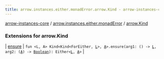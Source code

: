 ```yaml
---
title: arrow.instances.either.monadError.arrow.Kind - arrow-instances-core
---
```


[arrow-instances-core](../../index.html) / [arrow.instances.either.monadError](../index.html) / [arrow.Kind](./index.html)

### Extensions for arrow.Kind

| [ensure](ensure.html) | `fun <L, A> Kind<Kind<ForEither, `[`L`](ensure.html#L)`>, `[`A`](ensure.html#A)`>.ensure(arg1: () -> `[`L`](ensure.html#L)`, arg2: (`[`A`](ensure.html#A)`) -> `[`Boolean`](https://kotlinlang.org/api/latest/jvm/stdlib/kotlin/-boolean/index.html)`): Either<`[`L`](ensure.html#L)`, `[`A`](ensure.html#A)`>` |

